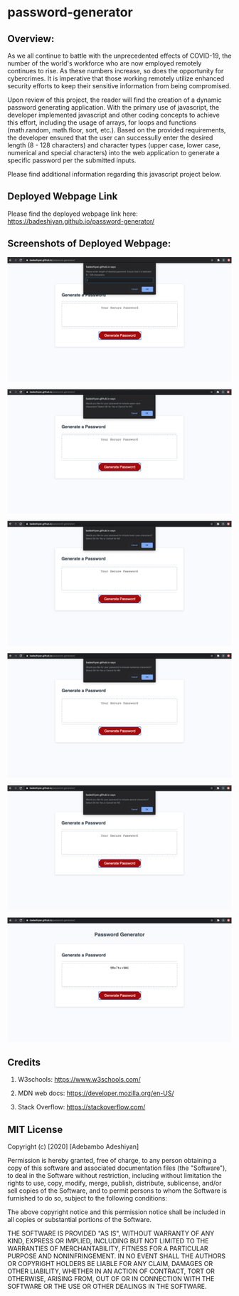 # password-generator

## Overview:

As we all continue to battle with the unprecedented effects of COVID-19, the number of the world's workforce who are now employed remotely continues to rise. As these numbers increase, so does the opportunity for cybercrimes. It is imperative that those working remotely utilize enhanced security efforts to keep their sensitive information from being compromised.

Upon review of this project, the reader will find the creation of a dynamic password generating application. With the primary use of javascript, the developer implemented javascript and other coding concepts to achieve this effort, including the usage of arrays, for loops and functions (math.random, math.floor, sort, etc.). Based on the provided requirements, the developer ensured that the user can successully enter the desired length (8 - 128 characters) and character types (upper case, lower case, numerical and special characters) into the web application to generate a specific password per the submitted inputs.

Please find additional information regarding this javascript project below.

## Deployed Webpage Link

Please find the deployed webpage link here: https://badeshiyan.github.io/password-generator/

## Screenshots of Deployed Webpage:

![Adeshiyan Password Generator 1](./images/pwscreenshot1.png)

![Adeshiyan Password Generator 2](./images/pwscreenshot2.png)

![Adeshiyan Password Generator 3](./images/pwscreenshot3.png)

![Adeshiyan Password Generator 4](./images/pwscreenshot4.png)

![Adeshiyan Password Generator 5](./images/pwscreenshot5.png)

![Adeshiyan Password Generator 6](./images/pwscreenshot6.png)

## Credits

1. W3schools: https://www.w3schools.com/

2. MDN web docs: https://developer.mozilla.org/en-US/

3. Stack Overflow: https://stackoverflow.com/

## MIT License

Copyright (c) [2020] [Adebambo Adeshiyan]

Permission is hereby granted, free of charge, to any person obtaining a copy
of this software and associated documentation files (the "Software"), to deal
in the Software without restriction, including without limitation the rights
to use, copy, modify, merge, publish, distribute, sublicense, and/or sell
copies of the Software, and to permit persons to whom the Software is
furnished to do so, subject to the following conditions:

The above copyright notice and this permission notice shall be included in all
copies or substantial portions of the Software.

THE SOFTWARE IS PROVIDED "AS IS", WITHOUT WARRANTY OF ANY KIND, EXPRESS OR
IMPLIED, INCLUDING BUT NOT LIMITED TO THE WARRANTIES OF MERCHANTABILITY,
FITNESS FOR A PARTICULAR PURPOSE AND NONINFRINGEMENT. IN NO EVENT SHALL THE
AUTHORS OR COPYRIGHT HOLDERS BE LIABLE FOR ANY CLAIM, DAMAGES OR OTHER
LIABILITY, WHETHER IN AN ACTION OF CONTRACT, TORT OR OTHERWISE, ARISING FROM,
OUT OF OR IN CONNECTION WITH THE SOFTWARE OR THE USE OR OTHER DEALINGS IN THE
SOFTWARE.

```

```
